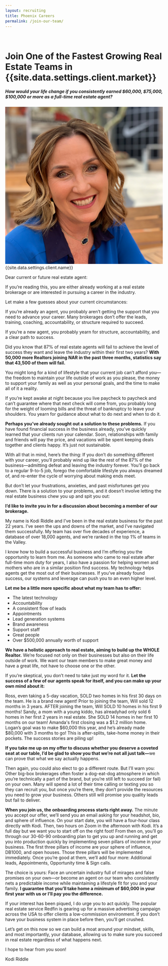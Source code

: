 ```yaml
---
layout: recruiting
title: Phoenix Careers
permalink: /join-our-team/
---
```

<br>
<div class="recruiting-page">
<h1 class="join-us">Join One of the Fastest Growing Real Estate Teams in {{site.data.settings.client.market}}</h1>
<h5 class="join-us-subtitle">How would your life change if you consistently earned $60,000, $75,000, $100,000 or more as a full-time real estate agent?</h5>
<div class="recruiting-photo">
<span class="client-image-container">
<img src="/img/headshot.jpg" alt="{{site.data.settings.client.name}}" class="client-image"/>
</span>
<figcaption class="caption">{{site.data.settings.client.name}}</figcaption>
</div>

<p>Dear current or future real estate agent:</p>

<p>If you’re reading this, you are either already working at a real estate brokerage or are interested in pursuing a career in the industry.</p>

<p>Let make a few guesses about your current circumstances:</p>

<p>If you’re already an agent, you probably aren’t getting the support that you need to advance your career. Many brokerages don’t offer the leads, training, coaching, accountability, or structure required to succeed.</p>

<p>If you’re a new agent, you probably yearn for structure, accountability, and a clear path to success.</p>

<p>Did you know that 87% of real estate agents will fail to achieve the level of success they want and leave the industry within their first two years? <b>With 50,000 more Realtors joining NAR in the past three months, statistics say that 43,500 of them will fail.</b></p>

<p>You might long for a kind of lifestyle that your current job can’t afford you—the freedom to maintain your life outside of work as you please, the money to support your family as well as your personal goals, and the time to make all of it a reality.</p>

<p>If you’re kept awake at night because you live paycheck to paycheck and can’t guarantee where that next check will come from, you probably long for the weight of looming bills and the threat of bankruptcy to leave your shoulders. You yearn for guidance about what to do next and when to do it.</p>

<p><b>Perhaps you’ve already sought out a solution to these problems.</b> If you have found financial success in the business already, you’ve quickly learned that your clients run your calendar. Soon, relationships with family and friends will pay the price, and vacations will be spent keeping deals together and clients happy. It’s just not sustainable.</p>

<p>With all that in mind, here’s the thing: If you don’t do something different with your career, you’ll probably wind up like the rest of the 87% of the business—admitting defeat and leaving the industry forever. You’ll go back to a regular 9-to-5 job, forego the comfortable lifestyle you always dreamed of, and re-enter the cycle of worrying about making ends meet.
</p>

<p>But don’t let your frustrations, anxieties, and past misfortunes get you down. There is a solution to your problems, and it doesn’t involve letting the real estate business chew you up and spit you out:</p>

<p><b>I’d like to invite you in for a discussion about becoming a member of our brokerage.</b></p>

<p>My name is Kodi Riddle and I’ve been in the real estate business for the past 22 years. I’ve seen the ups and downs of the market, and I’ve navigated them successfully. My team has over five decades of experience, a database of over 18,000 agents, and we’re ranked in the top 1% of teams in the Valley.</p>

<p>I know how to build a successful business and I’m offering you the opportunity to learn from me. As someone who came to real estate after full-time mom duty for years, I also have a passion for helping women and mothers who are in a similar position find success. My technology helps agents get the most out of their businesses. If you’ve already found success, our systems and leverage can push you to an even higher level.</p>

<p><b>Let me be a little more specific about what my team has to offer:</b>
<ul class="indent">
<li>The latest technology</li>
<li>Accountability</li>
<li>A consistent flow of leads</li>
<li>Appointments</li>
<li>Lead generation systems</li>
<li>Brand awareness</li>
<li>Support staff</li>
<li>Great people</li>
<li>Over $500,000 annually worth of support</li>
</ul></p>

<p><b>We have a holistic approach to real estate, aiming to build up the WHOLE Realtor.</b> We’re focused not only on their businesses but also on their life outside of work. We want our team members to make great money and have a great life, not have to choose one or the other.</p>

<p>If you’re skeptical, you don’t need to take just my word for it. <b>Let the success of a few of our agents speak for itself, and you can make up your own mind about it:</b></p>

<p>Ross, even taking a 5-day vacation, SOLD two homes in his first 30 days on the team. He is a brand new agent! Prior to joining the team, Will sold 12 months in 3 years.  AFTER joining the team, Will SOLD 10 homes in his first 9 months! Sandy, a mom with a young kiddo, has alreadyhad only sold 6 homes in her first 2 years in real estate.  She SOLD 14 homes in her first 10 months on our team!  Amanda's first closing was a $1.2 million home. Logan’s goal was to make $60,000 this year, and he’s already made $80,000 with 3 months to go! This is after-splits, take-home money in their pockets.  The success stories are piling up!</p>

<p><b>If you take me up on my offer to discuss whether you deserve a coveted seat at our table, I’d be glad to show you that we’re not all just talk—</b>we can prove that what we say actually happens.</p>

<p>Then again, you could also elect to go a different route. But I’ll warn you: Other big-box brokerages often foster a dog-eat-dog atmosphere in which you’re technically a part of the brand, but you’re still left to succeed (or fail) on your own. Many will spend a lot of their time calling or texting you so they can recruit you, but once you’re there, they don’t provide the resources you need to grow your business. Others still will promise you quality leads but fail to deliver.</p>

<p><b>When you join us, the onboarding process starts right away.</b> The minute you accept our offer, we’ll send you an email asking for your headshot, bio, and sphere of influence. On your start date, you will have a four-hour class directly with Kodi. Then, two hours on Zoom in the afternoon with Kodi. It’s a full day but we want you to start off on the right foot!  From then on, you’ll go through our 30-60-90 onboarding plan to get you up and running and get you into production quickly by implementing seven pillars of income in your business. The first three pillars of income are your sphere of influence, DB1000, and open houses. Those three pillars will be implemented immediately. Once you’re good at them, we’ll add four more: Additional leads, Appointments, Opportunity time & Sign calls.</p>

<p>The choice is yours: Face an uncertain industry full of mirages and false promises on your own—or become an agent on our team who consistently nets a predictable income while maintaining a lifestyle fit for you and your family. <b>I guarantee that you’ll take home a minimum of $60,000 in your first year with us or I’ll pay you the difference.</b></p>

<p>If your interest has been piqued, I do urge you to act quickly. The popular real estate service Redfin is gearing up for a massive advertising campaign across the USA to offer clients a low-commission environment. If you don’t have your business system in place before then, you’ll get crushed.</p>

<p>Let’s get on this now so we can build a moat around your mindset, skills, and most importantly, your database, allowing us to make sure you succeed in real estate regardless of what happens next.</p>

<p>I hope to hear from you soon!</p>

<p>Kodi Riddle</p>

<div data-paperform-id="2k8maudu"></div><script>(function() {var script = document.createElement('script'); script.src = "https://paperform.co/__embed.min.js"; document.body.appendChild(script); })()</script>
